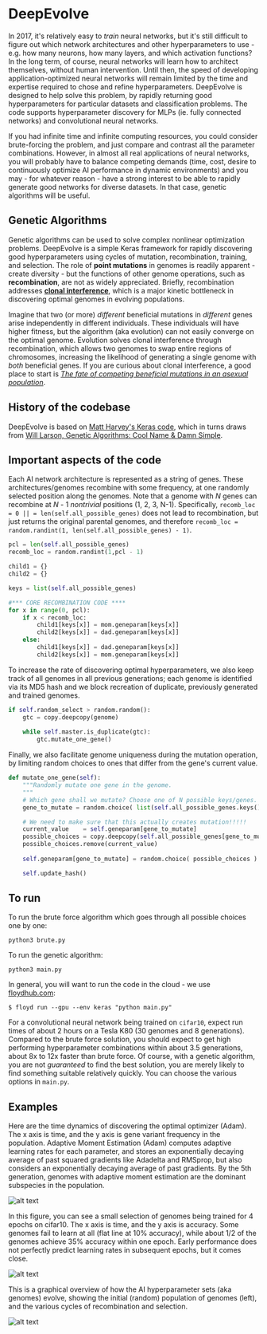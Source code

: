 # DeepEvolve 

In 2017, it's relatively easy to *train* neural networks, but it's still difficult to figure out which network architectures and other hyperparameters to use - e.g. how many neurons, how many layers, and which activation functions? In the long term, of course, neural networks will learn how to architect themselves, without human intervention. Until then, the speed of developing application-optimized neural networks will remain limited by the time and expertise required to chose and refine hyperparameters. DeepEvolve is designed to help solve this problem, by rapidly returning good hyperparameters for particular datasets and classification problems. The code supports hyperparameter discovery for MLPs (ie. fully connected networks) and convolutional neural networks.

If you had infinite time and infinite computing resources, you could consider brute-forcing the problem, and just compare and contrast all the parameter combinations. However, in almost all real applications of neural networks, you will probably have to balance competing demands (time, cost, desire to continuously optimize AI performance in dynamic environments) and you may - for whatever reason - have a strong interest to be able to rapidly generate good networks for diverse datasets. In that case, genetic algorithms will be useful.  

## Genetic Algorithms

Genetic algorithms can be used to solve complex nonlinear optimization problems. DeepEvolve is a simple Keras framework for rapidly discovering good hyperparameters using cycles of mutation, recombination, training, and selection. The role of **point mutations** in genomes is readily apparent - create diversity - but the functions of other genome operations, such as **recombination**, are not as widely appreciated. Briefly, recombination addresses [**clonal interference**](https://en.wikipedia.org/wiki/Clonal_interference), which is a major kinetic bottleneck in discovering optimal genomes in evolving populations. 

Imagine that two (or more) *different* beneficial mutations in *different* genes arise independently in different individuals. These individuals will have higher fitness, but the algorithm (aka evolution) can not easily converge on the optimal genome. Evolution solves clonal interference through recombination, which allows two genomes to swap entire regions of chromosomes, increasing the likelihood of generating a single genome with *both* beneficial genes. If you are curious about clonal interference, a good place to start is [*The fate of competing beneficial mutations in an asexual population*](https://link.springer.com/article/10.1023%2FA%3A1017067816551). 

## History of the codebase

DeepEvolve is based on [Matt Harvey's Keras code](https://github.com/harvitronix/neural-network-genetic-algorithm), which in turns draws from [Will Larson, Genetic Algorithms: Cool Name & Damn Simple](https://lethain.com/genetic-algorithms-cool-name-damn-simple/).

## Important aspects of the code

Each AI network architecture is represented as a string of genes. These architectures/genomes recombine with some frequency, at one randomly selected position along the genomes. Note that a genome with *N* genes can recombine at *N* - 1 *nontrivial* positions (1, 2, 3, N-1). Specifically, ```recomb_loc = 0 || = len(self.all_possible_genes)``` does not lead to recombination, but just returns the original parental genomes, and therefore ```recomb_loc = random.randint(1, len(self.all_possible_genes) - 1)```. 

```python
pcl = len(self.all_possible_genes)
recomb_loc = random.randint(1,pcl - 1) 

child1 = {}
child2 = {}

keys = list(self.all_possible_genes)

#*** CORE RECOMBINATION CODE ****
for x in range(0, pcl):
    if x < recomb_loc:
        child1[keys[x]] = mom.geneparam[keys[x]]
        child2[keys[x]] = dad.geneparam[keys[x]]
    else:
        child1[keys[x]] = dad.geneparam[keys[x]]
        child2[keys[x]] = mom.geneparam[keys[x]]
```

To increase the rate of discovering optimal hyperparameters, we also keep track of all genomes in all previous generations; each genome is identified via its MD5 hash and we block recreation of duplicate, previously generated and trained genomes.  

```python
if self.random_select > random.random():
    gtc = copy.deepcopy(genome)
                
    while self.master.is_duplicate(gtc):
        gtc.mutate_one_gene()
```

Finally, we also facilitate genome uniqueness during the mutation operation, by limiting random choices to ones that differ from the gene's current value. 

```python
def mutate_one_gene(self):
    """Randomly mutate one gene in the genome.
    """
    # Which gene shall we mutate? Choose one of N possible keys/genes.
    gene_to_mutate = random.choice( list(self.all_possible_genes.keys()) )

    # We need to make sure that this actually creates mutation!!!!!
    current_value    = self.geneparam[gene_to_mutate]
    possible_choices = copy.deepcopy(self.all_possible_genes[gene_to_mutate])    
    possible_choices.remove(current_value)
            
    self.geneparam[gene_to_mutate] = random.choice( possible_choices )

    self.update_hash()
```

## To run

To run the brute force algorithm which goes through all possible choices one by one:

```python3 brute.py```

To run the genetic algorithm:

```python3 main.py```

In general, you will want to run the code in the cloud - we use [floydhub.com](http:floydhub.com):

```$ floyd run --gpu --env keras "python main.py"```

For a convolutional neural network being trained on `cifar10`, expect run times of about 2 hours on a Tesla K80 (30 genomes and 8 generations). Compared to the brute force solution, you should expect to get high performing hyperparameter combinations within about 3.5 generations, about 8x to 12x faster than brute force. Of course, with a genetic algorithm, you are not *guaranteed* to find the best solution, you are merely likely to find something suitable relatively quickly. You can choose the various options in ```main.py```.

## Examples

Here are the time dynamics of discovering the optimal optimizer (Adam). The x axis is time, and the y axis is gene variant frequency in the population. Adaptive Moment Estimation (Adam) computes adaptive learning rates for each parameter, and stores an exponentially decaying average of past squared gradients like Adadelta and RMSprop, but also considers an exponentially decaying average of past gradients. By the 5th generation, genomes with adaptive moment estimation are the dominant subspecies in the population. 

![alt text](https://github.com/jliphard/DeepEvolve/blob/726aaf3dfdc8d6d2c6bc64d3a55e3ab3023b29c7/Images/Optimizer.png "Optimizer kinetics")

In this figure, you can see a small selection of genomes being trained for 4 epochs on cifar10. The x axis is time, and the y axis is accuracy. Some genomes fail to learn at all (flat line at 10% accuracy), while about 1/2 of the genomes achieve 35% accuracy within one epoch. Early performance does not perfectly predict learning rates in subsequent epochs, but it comes close. 

![alt text](https://github.com/jliphard/DeepEvolve/blob/4f8cf547797b2263659f053e0824bf34b39e337a/Images/Evolve.png "Evolution kinetics")

This is a graphical overview of how the AI hyperparameter sets (aka genomes) evolve, showing the initial (random) population of genomes (left), and the various cycles of recombination and selection. 

![alt text](https://github.com/jliphard/DeepEvolve/blob/55473015692e2af75be35fa1baf6536e300032bc/Images/Network.png "Evolution of AI hyperparameter sets")

